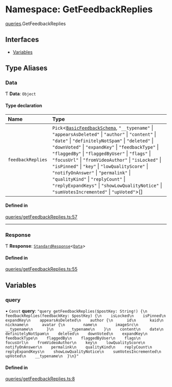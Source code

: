 # Namespace: GetFeedbackReplies

[queries](queries.md).GetFeedbackReplies

## Interfaces

- [Variables](../interfaces/queries.GetFeedbackReplies.Variables.md)

## Type Aliases

### Data

Ƭ **Data**: `Object`

#### Type declaration

| Name | Type |
| :------ | :------ |
| `feedbackReplies` | `Pick`\<[`BasicFeedbackSchema`](../interfaces/BasicFeedbackSchema.md), ``"__typename"`` \| ``"appearsAsDeleted"`` \| ``"author"`` \| ``"content"`` \| ``"date"`` \| ``"definitelyNotSpam"`` \| ``"deleted"`` \| ``"downVoted"`` \| ``"expandKey"`` \| ``"feedbackType"`` \| ``"flaggedBy"`` \| ``"flaggedByUser"`` \| ``"flags"`` \| ``"focusUrl"`` \| ``"fromVideoAuthor"`` \| ``"isLocked"`` \| ``"isPinned"`` \| ``"key"`` \| ``"lowQualityScore"`` \| ``"notifyOnAnswer"`` \| ``"permalink"`` \| ``"qualityKind"`` \| ``"replyCount"`` \| ``"replyExpandKeys"`` \| ``"showLowQualityNotice"`` \| ``"sumVotesIncremented"`` \| ``"upVoted"``\>[] |

#### Defined in

[queries/getFeedbackReplies.ts:57](https://github.com/bhavjitChauhan/khan-api/blob/b7f7b44b/src/queries/getFeedbackReplies.ts#L57)

___

### Response

Ƭ **Response**: [`StandardResponse`](../README.md#standardresponse)\<[`Data`](queries.GetFeedbackReplies.md#data)\>

#### Defined in

[queries/getFeedbackReplies.ts:55](https://github.com/bhavjitChauhan/khan-api/blob/b7f7b44b/src/queries/getFeedbackReplies.ts#L55)

## Variables

### query

• `Const` **query**: ``"query getFeedbackReplies($postKey: String!) {\n  feedbackReplies(feedbackKey: $postKey) {\n    isLocked\n    isPinned\n    expandKey\n    appearsAsDeleted\n    author {\n      id\n      kaid\n      nickname\n      avatar {\n        name\n        imageSrc\n        __typename\n      }\n      __typename\n    }\n    content\n    date\n    definitelyNotSpam\n    deleted\n    downVoted\n    expandKey\n    feedbackType\n    flaggedBy\n    flaggedByUser\n    flags\n    focusUrl\n    fromVideoAuthor\n    key\n    lowQualityScore\n    notifyOnAnswer\n    permalink\n    qualityKind\n    replyCount\n    replyExpandKeys\n    showLowQualityNotice\n    sumVotesIncremented\n    upVoted\n    __typename\n  }\n}"``

#### Defined in

[queries/getFeedbackReplies.ts:8](https://github.com/bhavjitChauhan/khan-api/blob/b7f7b44b/src/queries/getFeedbackReplies.ts#L8)
